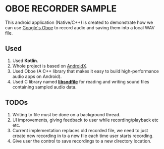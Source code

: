 
OBOE RECORDER SAMPLE
======================================

This android application (Native/C++) is created to demonstrate how we can use [Google's Oboe](https://github.com/google/oboe) to record 
audio and saving them into a local WAV file.

Used
---------------
1. Used **Kotlin**.
2. Whole project is based on [AndroidX](https://developer.android.com/jetpack/androidx/).
3. Used Oboe (A C++ library that makes it easy to build high-performance audio apps on Android).
4. Used C library named [**libsndfile**](https://github.com/erikd/libsndfile) for reading and writing sound files containing sampled audio data.

TODOs
-----
1. Writing to file must be done on a background thread.
2. UI improvements, giving feedback to user while recording/playback etc etc.
3. Current implementation replaces old recorded file, we need to just create new recording in to a new file
each time user starts recording.
4. Give user the control to save recordings to a new directory location.


